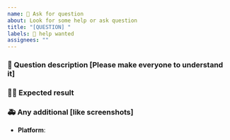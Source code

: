 ```yaml
---
name: 🙋 Ask for question
about: Look for some help or ask question
title: "[QUESTION] "
labels: 🙋 help wanted
assignees: ""
---
```


### 🤔 Question description [Please make everyone to understand it]

### 🧑‍💻 Expected result

### 🚑 Any additional [like screenshots]

- **Platform**:
